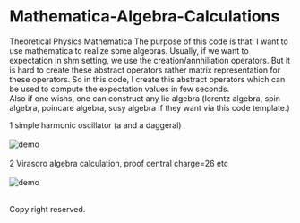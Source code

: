 # Mathematica-Algebra-Calculations
Theoretical Physics Mathematica 
The purpose of this code is that: I want to use mathematica to realize some algebras. Usually, if we want to expectation in shm setting, we use
the creation/annhiliation operators. But it is hard to create these abstract operators rather matrix representation for these operators.
So in this code, I create this abstract operators which can be used to compute the expectation values in few seconds. 
<br> 
Also if one wishs, one can construct any lie algebra (lorentz algebra, spin algebra, poincare algebra, susy algebra if they want via this code template.)
<br>

1 simple harmonic oscillator (a and a daggeral) <br>  <br>
![demo](https://github.com/ericntunctu/Theoretical-Physics-Mathematica/blob/master/sho.png)<br>  <br>
2 Virasoro algebra calculation, proof central charge=26 etc <br>  <br>
![demo](https://github.com/ericntunctu/Theoretical-Physics-Mathematica/blob/master/vir.png)


<br>
Copy right reserved.

